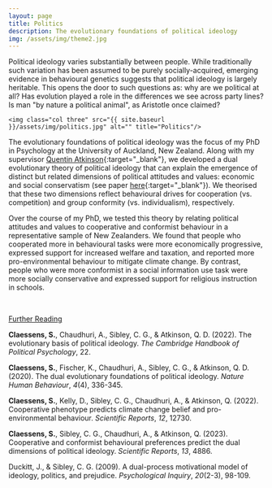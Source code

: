 ```yaml
---
layout: page
title: Politics
description: The evolutionary foundations of political ideology
img: /assets/img/theme2.jpg
---
```


Political ideology varies substantially between people. While traditionally such variation has been assumed to be purely socially-acquired, emerging evidence in behavioural genetics suggests that political ideology is largely heritable. This opens the door to such questions as: why are we political at all? Has evolution played a role in the differences we see across party lines? Is man "by nature a political animal", as Aristotle once claimed?

<div class="img_row">

    <img class="col three" src="{{ site.baseurl }}/assets/img/politics.jpg" alt="" title="Politics"/>

</div>


The evolutionary foundations of political ideology was the focus of my PhD in Psychology at the University of Auckland, New Zealand. Along with my supervisor [Quentin Atkinson](https://www.quentinatkinson.com/){:target="_blank"}, we developed a dual evolutionary theory of political ideology that can explain the emergence of distinct but related dimensions of political attitudes and values: economic and social conservatism (see paper [here](https://www.nature.com/articles/s41562-020-0850-9){:target="_blank"}). We theorised that these two dimensions reflect behavioural drives for cooperation (vs. competition) and group conformity (vs. individualism), respectively.

Over the course of my PhD, we tested this theory by relating political attitudes and values to cooperative and conformist behaviour in a representative sample of New Zealanders. We found that people who cooperated more in behavioural tasks were more economically progressive, expressed support for increased welfare and taxation, and reported more pro-environmental behaviour to mitigate climate change. By contrast, people who were more conformist in a social information use task were more socially conservative and expressed support for religious instruction in schools.

<br>

<u>Further Reading</u>

**Claessens, S.**, Chaudhuri, A., Sibley, C. G., & Atkinson, Q. D. (2022). The evolutionary basis of political ideology. *The Cambridge Handbook of Political Psychology*, 22.

**Claessens, S.**, Fischer, K., Chaudhuri, A., Sibley, C. G., & Atkinson, Q. D. (2020). The dual evolutionary foundations of political ideology. *Nature Human Behaviour*, *4*(4), 336-345.

**Claessens, S.**, Kelly, D., Sibley, C. G., Chaudhuri, A., & Atkinson, Q. (2022). Cooperative phenotype predicts climate change belief and pro-environmental behaviour. *Scientific Reports*, *12*, 12730.

**Claessens, S.**, Sibley, C. G., Chaudhuri, A., & Atkinson, Q. (2023). Cooperative and conformist behavioural preferences predict the dual dimensions of political ideology. *Scientific Reports*, *13*, 4886.

Duckitt, J., & Sibley, C. G. (2009). A dual-process motivational model of ideology, politics, and prejudice. *Psychological Inquiry*, *20*(2-3), 98-109.
